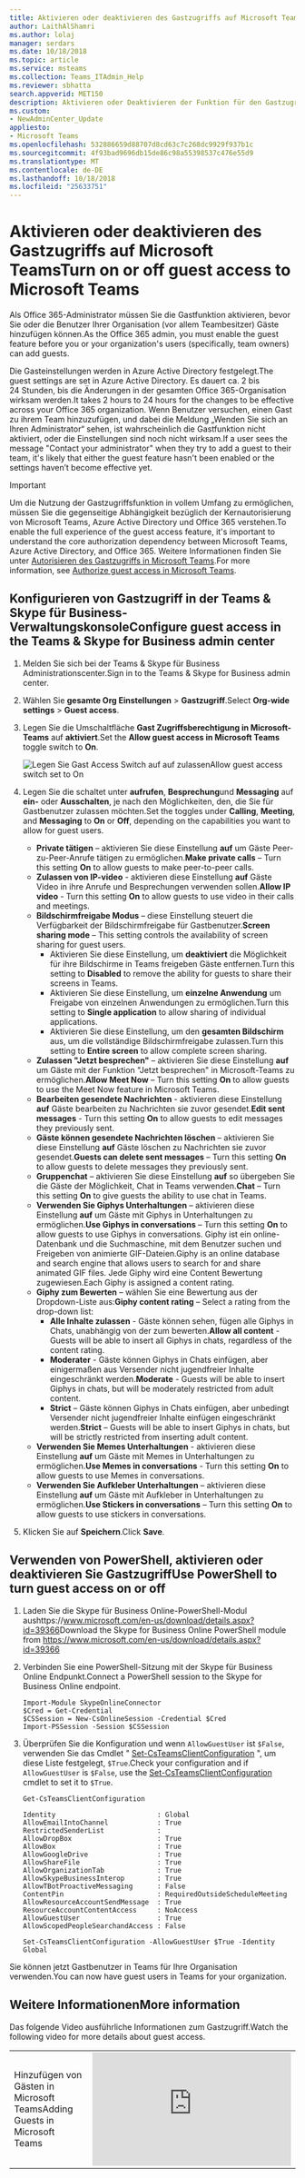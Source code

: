```yaml
---
title: Aktivieren oder deaktivieren des Gastzugriffs auf Microsoft Teams
author: LaithAlShamri
ms.author: lolaj
manager: serdars
ms.date: 10/18/2018
ms.topic: article
ms.service: msteams
ms.collection: Teams_ITAdmin_Help
ms.reviewer: sbhatta
search.appverid: MET150
description: Aktivieren oder Deaktivieren der Funktion für den Gastzugriff in Microsoft Teams
ms.custom:
- NewAdminCenter_Update
appliesto:
- Microsoft Teams
ms.openlocfilehash: 532886659d88707d8cd63c7c268dc9929f937b1c
ms.sourcegitcommit: 4f93bad9696db15de86c98a55398537c476e55d9
ms.translationtype: MT
ms.contentlocale: de-DE
ms.lasthandoff: 10/18/2018
ms.locfileid: "25633751"
---
```

<a name="turn-on-or-off-guest-access-to-microsoft-teams"></a><span data-ttu-id="bdfcc-103">Aktivieren oder deaktivieren des Gastzugriffs auf Microsoft Teams</span><span class="sxs-lookup"><span data-stu-id="bdfcc-103">Turn on or off guest access to Microsoft Teams</span></span>
======================================

<span data-ttu-id="bdfcc-104">Als Office 365-Administrator müssen Sie die Gastfunktion aktivieren, bevor Sie oder die Benutzer Ihrer Organisation (vor allem Teambesitzer) Gäste hinzufügen können.</span><span class="sxs-lookup"><span data-stu-id="bdfcc-104">As the Office 365 admin, you must enable the guest feature before you or your organization's users (specifically, team owners) can add guests.</span></span> 

<span data-ttu-id="bdfcc-105">Die Gasteinstellungen werden in Azure Active Directory festgelegt.</span><span class="sxs-lookup"><span data-stu-id="bdfcc-105">The guest settings are set in Azure Active Directory.</span></span> <span data-ttu-id="bdfcc-106">Es dauert ca. 2 bis 24 Stunden, bis die Änderungen in der gesamten Office 365-Organisation wirksam werden.</span><span class="sxs-lookup"><span data-stu-id="bdfcc-106">It takes 2 hours to 24 hours for the changes to be effective across your Office 365 organization.</span></span> <span data-ttu-id="bdfcc-107">Wenn Benutzer versuchen, einen Gast zu ihrem Team hinzuzufügen, und dabei die Meldung „Wenden Sie sich an Ihren Administrator“ sehen, ist wahrscheinlich die Gastfunktion nicht aktiviert, oder die Einstellungen sind noch nicht wirksam.</span><span class="sxs-lookup"><span data-stu-id="bdfcc-107">If a user sees the message "Contact your administrator" when they try to add a guest to their team, it's likely that either the guest feature hasn't been enabled or the settings haven’t become effective yet.</span></span>


> [!IMPORTANT]
> <span data-ttu-id="bdfcc-108">Um die Nutzung der Gastzugriffsfunktion in vollem Umfang zu ermöglichen, müssen Sie die gegenseitige Abhängigkeit bezüglich der Kernautorisierung von Microsoft Teams, Azure Active Directory und Office 365 verstehen.</span><span class="sxs-lookup"><span data-stu-id="bdfcc-108">To enable the full experience of the guest access feature, it's important to understand the core authorization dependency between Microsoft Teams, Azure Active Directory, and Office 365.</span></span> <span data-ttu-id="bdfcc-109">Weitere Informationen finden Sie unter [Autorisieren des Gastzugriffs in Microsoft Teams](Teams-dependencies.md).</span><span class="sxs-lookup"><span data-stu-id="bdfcc-109">For more information, see [Authorize guest access in Microsoft Teams](Teams-dependencies.md).</span></span>

## <a name="configure-guest-access-in-the-teams--skype-for-business-admin-center"></a><span data-ttu-id="bdfcc-110">Konfigurieren von Gastzugriff in der Teams & Skype für Business-Verwaltungskonsole</span><span class="sxs-lookup"><span data-stu-id="bdfcc-110">Configure guest access in the Teams & Skype for Business admin center</span></span>

1.  <span data-ttu-id="bdfcc-111">Melden Sie sich bei der Teams & Skype für Business Administrationscenter.</span><span class="sxs-lookup"><span data-stu-id="bdfcc-111">Sign in to the Teams & Skype for Business admin center.</span></span>

2.  <span data-ttu-id="bdfcc-112">Wählen Sie **gesamte Org Einstellungen** > **Gastzugriff**.</span><span class="sxs-lookup"><span data-stu-id="bdfcc-112">Select **Org-wide settings** > **Guest access**.</span></span>

3. <span data-ttu-id="bdfcc-113">Legen Sie die Umschaltfläche **Gast Zugriffsberechtigung in Microsoft-Teams** auf **aktiviert**.</span><span class="sxs-lookup"><span data-stu-id="bdfcc-113">Set the **Allow guest access in Microsoft Teams** toggle switch to **On**.</span></span>

    ![<span data-ttu-id="bdfcc-114">Legen Sie Gast Access Switch auf auf zulassen</span><span class="sxs-lookup"><span data-stu-id="bdfcc-114">Allow guest access switch set to On</span></span> ](media/set-up-guests-image1.png)

4.  <span data-ttu-id="bdfcc-115">Legen Sie die schaltet unter **aufrufen**, **Besprechung**und **Messaging** auf **ein-** oder **Ausschalten**, je nach den Möglichkeiten, den, die Sie für Gastbenutzer zulassen möchten.</span><span class="sxs-lookup"><span data-stu-id="bdfcc-115">Set the toggles under **Calling**, **Meeting**, and **Messaging** to **On** or **Off**, depending on the capabilities you want to allow for guest users.</span></span>

    - <span data-ttu-id="bdfcc-116">**Private tätigen** – aktivieren Sie diese Einstellung **auf** um Gäste Peer-zu-Peer-Anrufe tätigen zu ermöglichen.</span><span class="sxs-lookup"><span data-stu-id="bdfcc-116">**Make private calls** – Turn this setting **On** to allow guests to make peer-to-peer calls.</span></span>
    - <span data-ttu-id="bdfcc-117">**Zulassen von IP-video** - aktivieren diese Einstellung **auf** Gäste Video in ihre Anrufe und Besprechungen verwenden sollen.</span><span class="sxs-lookup"><span data-stu-id="bdfcc-117">**Allow IP video** - Turn this setting **On** to allow guests to use video in their calls and meetings.</span></span>
    - <span data-ttu-id="bdfcc-118">**Bildschirmfreigabe Modus** – diese Einstellung steuert die Verfügbarkeit der Bildschirmfreigabe für Gastbenutzer.</span><span class="sxs-lookup"><span data-stu-id="bdfcc-118">**Screen sharing mode** – This setting controls the availability of screen sharing for guest users.</span></span> 
       - <span data-ttu-id="bdfcc-119">Aktivieren Sie diese Einstellung, um **deaktiviert** die Möglichkeit für ihre Bildschirme in Teams freigeben Gäste entfernen.</span><span class="sxs-lookup"><span data-stu-id="bdfcc-119">Turn this setting to **Disabled** to remove the ability for guests to share their screens in Teams.</span></span> 
       - <span data-ttu-id="bdfcc-120">Aktivieren Sie diese Einstellung, um **einzelne Anwendung** um Freigabe von einzelnen Anwendungen zu ermöglichen.</span><span class="sxs-lookup"><span data-stu-id="bdfcc-120">Turn this setting to **Single application** to allow sharing of individual applications.</span></span> 
       - <span data-ttu-id="bdfcc-121">Aktivieren Sie diese Einstellung, um den **gesamten Bildschirm** aus, um die vollständige Bildschirmfreigabe zulassen.</span><span class="sxs-lookup"><span data-stu-id="bdfcc-121">Turn this setting to **Entire screen** to allow complete screen sharing.</span></span>
    - <span data-ttu-id="bdfcc-122">**Zulassen "Jetzt besprechen"** – aktivieren Sie diese Einstellung **auf** um Gäste mit der Funktion "Jetzt besprechen" in Microsoft-Teams zu ermöglichen.</span><span class="sxs-lookup"><span data-stu-id="bdfcc-122">**Allow Meet Now** – Turn this setting **On** to allow guests to use the Meet Now feature in Microsoft Teams.</span></span>
    - <span data-ttu-id="bdfcc-123">**Bearbeiten gesendete Nachrichten** - aktivieren diese Einstellung **auf** Gäste bearbeiten zu Nachrichten sie zuvor gesendet.</span><span class="sxs-lookup"><span data-stu-id="bdfcc-123">**Edit sent messages** - Turn this setting **On** to allow guests to edit messages they previously sent.</span></span>
    - <span data-ttu-id="bdfcc-124">**Gäste können gesendete Nachrichten löschen** – aktivieren Sie diese Einstellung **auf** Gäste löschen zu Nachrichten sie zuvor gesendet.</span><span class="sxs-lookup"><span data-stu-id="bdfcc-124">**Guests can delete sent messages** – Turn this setting **On** to allow guests to delete messages they previously sent.</span></span>
    - <span data-ttu-id="bdfcc-125">**Gruppenchat** – aktivieren Sie diese Einstellung **auf** so übergeben Sie die Gäste der Möglichkeit, Chat in Teams verwenden.</span><span class="sxs-lookup"><span data-stu-id="bdfcc-125">**Chat** – Turn this setting **On** to give guests the ability to use chat in Teams.</span></span>
    - <span data-ttu-id="bdfcc-126">**Verwenden Sie Giphys Unterhaltungen** – aktivieren diese Einstellung **auf** um Gäste mit Giphys in Unterhaltungen zu ermöglichen.</span><span class="sxs-lookup"><span data-stu-id="bdfcc-126">**Use Giphys in conversations** – Turn this setting **On** to allow guests to use Giphys in conversations.</span></span> <span data-ttu-id="bdfcc-127">Giphy ist ein online-Datenbank und die Suchmaschine, mit dem Benutzer suchen und Freigeben von animierte GIF-Dateien.</span><span class="sxs-lookup"><span data-stu-id="bdfcc-127">Giphy is an online database and search engine that allows users to search for and share animated GIF files.</span></span> <span data-ttu-id="bdfcc-128">Jede Giphy wird eine Content Bewertung zugewiesen.</span><span class="sxs-lookup"><span data-stu-id="bdfcc-128">Each Giphy is assigned a content rating.</span></span>
    - <span data-ttu-id="bdfcc-129">**Giphy zum Bewerten** – wählen Sie eine Bewertung aus der Dropdown-Liste aus:</span><span class="sxs-lookup"><span data-stu-id="bdfcc-129">**Giphy content rating** –  Select a rating from the drop-down list:</span></span>
       - <span data-ttu-id="bdfcc-130">**Alle Inhalte zulassen** - Gäste können sehen, fügen alle Giphys in Chats, unabhängig von der zum bewerten.</span><span class="sxs-lookup"><span data-stu-id="bdfcc-130">**Allow all content** - Guests will be able to insert all Giphys in chats, regardless of the content rating.</span></span>
       - <span data-ttu-id="bdfcc-131">**Moderater** - Gäste können Giphys in Chats einfügen, aber einigermaßen aus Versender nicht jugendfreier Inhalte eingeschränkt werden.</span><span class="sxs-lookup"><span data-stu-id="bdfcc-131">**Moderate** - Guests will be able to insert Giphys in chats, but will be moderately restricted from adult content.</span></span>
       - <span data-ttu-id="bdfcc-132">**Strict** – Gäste können Giphys in Chats einfügen, aber unbedingt Versender nicht jugendfreier Inhalte einfügen eingeschränkt werden.</span><span class="sxs-lookup"><span data-stu-id="bdfcc-132">**Strict** – Guests will be able to insert Giphys in chats, but will be strictly restricted from inserting adult content.</span></span>
    - <span data-ttu-id="bdfcc-133">**Verwenden Sie Memes Unterhaltungen** - aktivieren diese Einstellung **auf** um Gäste mit Memes in Unterhaltungen zu ermöglichen.</span><span class="sxs-lookup"><span data-stu-id="bdfcc-133">**Use Memes in conversations** - Turn this setting **On** to allow guests to use Memes in conversations.</span></span>
    - <span data-ttu-id="bdfcc-134">**Verwenden Sie Aufkleber Unterhaltungen** – aktivieren diese Einstellung **auf** um Gäste mit Aufkleber in Unterhaltungen zu ermöglichen.</span><span class="sxs-lookup"><span data-stu-id="bdfcc-134">**Use Stickers in conversations** – Turn this setting **On** to allow guests to use stickers in conversations.</span></span> 


5.  <span data-ttu-id="bdfcc-135">Klicken Sie auf **Speichern**.</span><span class="sxs-lookup"><span data-stu-id="bdfcc-135">Click **Save**.</span></span>

## <a name="use-powershell-to-turn-guest-access-on-or-off"></a><span data-ttu-id="bdfcc-136">Verwenden von PowerShell, aktivieren oder deaktivieren Sie Gastzugriff</span><span class="sxs-lookup"><span data-stu-id="bdfcc-136">Use PowerShell to turn guest access on or off</span></span>

1.  <span data-ttu-id="bdfcc-137">Laden Sie die Skype für Business Online-PowerShell-Modul aushttps://www.microsoft.com/en-us/download/details.aspx?id=39366</span><span class="sxs-lookup"><span data-stu-id="bdfcc-137">Download the Skype for Business Online PowerShell module from https://www.microsoft.com/en-us/download/details.aspx?id=39366</span></span>
 
2.  <span data-ttu-id="bdfcc-138">Verbinden Sie eine PowerShell-Sitzung mit der Skype für Business Online Endpunkt.</span><span class="sxs-lookup"><span data-stu-id="bdfcc-138">Connect a PowerShell session to the Skype for Business Online endpoint.</span></span>

    ```
    Import-Module SkypeOnlineConnector
    $Cred = Get-Credential
    $CSSession = New-CsOnlineSession -Credential $Cred
    Import-PSSession -Session $CSSession
    ```
3.  <span data-ttu-id="bdfcc-139">Überprüfen Sie die Konfiguration und wenn `AllowGuestUser` ist `$False`, verwenden Sie das Cmdlet " [Set-CsTeamsClientConfiguration](https://docs.microsoft.com/powershell/module/skype/set-csteamsclientconfiguration?view=skype-ps) ", um diese Liste festgelegt, `$True`.</span><span class="sxs-lookup"><span data-stu-id="bdfcc-139">Check your configuration and if `AllowGuestUser` is `$False`, use the [Set-CsTeamsClientConfiguration](https://docs.microsoft.com/powershell/module/skype/set-csteamsclientconfiguration?view=skype-ps) cmdlet to set it to `$True`.</span></span>

    ```
    Get-CsTeamsClientConfiguration

    Identity                         : Global
    AllowEmailIntoChannel            : True
    RestrictedSenderList             :
    AllowDropBox                     : True
    AllowBox                         : True
    AllowGoogleDrive                 : True
    AllowShareFile                   : True
    AllowOrganizationTab             : True
    AllowSkypeBusinessInterop        : True
    AllowTBotProactiveMessaging      : False
    ContentPin                       : RequiredOutsideScheduleMeeting
    AllowResourceAccountSendMessage  : True
    ResourceAccountContentAccess     : NoAccess
    AllowGuestUser                   : True
    AllowScopedPeopleSearchandAccess : False
    
    Set-CsTeamsClientConfiguration -AllowGuestUser $True -Identity Global
    ```
<span data-ttu-id="bdfcc-140">Sie können jetzt Gastbenutzer in Teams für Ihre Organisation verwenden.</span><span class="sxs-lookup"><span data-stu-id="bdfcc-140">You can now have guest users in Teams for your organization.</span></span>

## <a name="more-information"></a><span data-ttu-id="bdfcc-141">Weitere Informationen</span><span class="sxs-lookup"><span data-stu-id="bdfcc-141">More information</span></span>

<span data-ttu-id="bdfcc-142">Das folgende Video ausführliche Informationen zum Gastzugriff.</span><span class="sxs-lookup"><span data-stu-id="bdfcc-142">Watch the following video for more details about guest access.</span></span>

|  |  |
|---------|---------|
| <span data-ttu-id="bdfcc-143">Hinzufügen von Gästen in Microsoft Teams</span><span class="sxs-lookup"><span data-stu-id="bdfcc-143">Adding Guests in Microsoft Teams</span></span>   | <iframe width="350" height="200" src="https://www.youtube.com/embed/1daMBDyBLZc" frameborder="0" allowfullscreen></iframe>   | 
